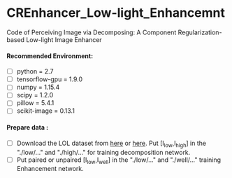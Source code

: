 # CREnhancer_Low-light_Enhancemnt
Code of Perceiving Image via Decomposing: A Component Regularization-based Low-light Image Enhancer

#### Recommended Environment:<br>
 - [ ] python = 2.7
 - [ ] tensorflow-gpu = 1.9.0
 - [ ] numpy = 1.15.4
 - [ ] scipy = 1.2.0
 - [ ] pillow = 5.4.1
 - [ ] scikit-image = 0.13.1
 
 #### Prepare data :<br>
- [ ] Download the LOL dataset from [here](https://daooshee.github.io/BMVC2018website/) or [here](https://drive.google.com/open?id=1-MaOVG7ylOkmGv1K4HWWcrai01i_FeDK). Put [I<sub>low</sub>,I<sub>high</sub>] in the "./low/..." and "./high/..." for training decomposition network.
- [ ] Put paired or unpaired [I<sub>low</sub>,I<sub>well</sub>] in the "./low/..." and "./well/..." training Enhancement network.
